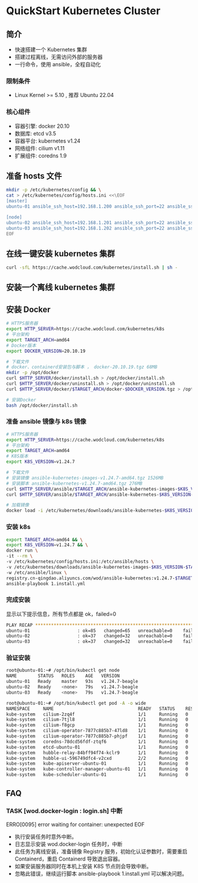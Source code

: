 # QuickStart Kubernetes Cluster

## 简介

- 快速搭建一个 Kubernetes 集群
- 搭建过程离线，无需访问外部的服务器
- 一行命令，使用 ansible，全程自动化

### 限制条件

- Linux Kernel >= 5.10 , 推荐 Ubuntu 22.04

### 核心组件

- 容器引擎: docker 20.10
- 数据库: etcd v3.5
- 容器平台: kubernetes v1.24
- 网络组件: cilium v1.11
- 扩展组件: coredns 1.9

## 准备 hosts 文件

```bash
mkdir -p /etc/kubernetes/config && \
cat > /etc/kubernetes/config/hosts.ini <<\EOF
[master]
ubuntu-01 ansible_ssh_host=192.168.1.200 ansible_ssh_port=22 ansible_ssh_user=root ansible_python_interpreter=/opt/bin/python

[node]
ubuntu-02 ansible_ssh_host=192.168.1.201 ansible_ssh_port=22 ansible_ssh_user=root ansible_python_interpreter=/opt/bin/python
ubuntu-03 ansible_ssh_host=192.168.1.202 ansible_ssh_port=22 ansible_ssh_user=root ansible_python_interpreter=/opt/bin/python
EOF
```

## 在线一键安装 kubernetes 集群

```bash
curl -sfL https://cache.wodcloud.com/kubernetes/install.sh | sh -
```

## 安装一个离线 kubernetes 集群

## 安装 Docker

```bash
# HTTPS服务器
export HTTP_SERVER=https://cache.wodcloud.com/kubernetes/k8s
# 平台架构
export TARGET_ARCH=amd64
# Docker版本
export DOCKER_VERSION=20.10.19

# 下载文件
# docker、containerd安装包与脚本 ， docker-20.10.19.tgz 68MB
mkdir -p /opt/docker
curl $HTTP_SERVER/docker/install.sh > /opt/docker/install.sh
curl $HTTP_SERVER/docker/uninstall.sh > /opt/docker/uninstall.sh
curl $HTTP_SERVER/docker/$TARGET_ARCH/docker-$DOCKER_VERSION.tgz > /opt/docker/docker-$DOCKER_VERSION.tgz

# 安装Docker
bash /opt/docker/install.sh
```

### 准备 ansible 镜像与 k8s 镜像

```bash
# HTTPS服务器
export HTTP_SERVER=https://cache.wodcloud.com/kubernetes/k8s
# 平台架构
export TARGET_ARCH=amd64
# K8S版本
export K8S_VERSION=v1.24.7

# 下载文件
# 安装镜像 ansible-kubernetes-images-v1.24.7-amd64.tgz 1526MB
# 安装脚本 ansible-kubernetes-v1.24.7-amd64.tgz 276MB
curl $HTTP_SERVER/ansible/$TARGET_ARCH/ansible-kubernetes-images-$K8S_VERSION-$TARGET_ARCH.tgz > /etc/kubernetes/downloads/ansible-kubernetes-images-$K8S_VERSION-$TARGET_ARCH.tgz
curl $HTTP_SERVER/ansible/$TARGET_ARCH/ansible-kubernetes-$K8S_VERSION-$TARGET_ARCH.tgz > /etc/kubernetes/downloads/ansible-kubernetes-$K8S_VERSION-$TARGET_ARCH.tgz

# 加载镜像
docker load -i /etc/kubernetes/downloads/ansible-kubernetes-$K8S_VERSION-$TARGET_ARCH.tgz
```

### 安装 k8s

```bash
export TARGET_ARCH=amd64 && \
export K8S_VERSION=v1.24.7 && \
docker run \
-it --rm \
-v /etc/kubernetes/config/hosts.ini:/etc/ansible/hosts \
-v /etc/kubernetes/downloads/ansible-kubernetes-images-$K8S_VERSION-$TARGET_ARCH.tgz:/etc/ansible/linux/roles/wod.registry/files/images/ansible-kubernetes-images-$K8S_VERSION-$TARGET_ARCH.tgz \
-w /etc/ansible/linux \
registry.cn-qingdao.aliyuncs.com/wod/ansible-kubernetes:v1.24.7-$TARGET_ARCH \
ansible-playbook 1.install.yml
```

### 完成安装

显示以下提示信息，所有节点都是 ok，failed=0

```bash
PLAY RECAP *******************************************************************************************************
ubuntu-01                  : ok=85   changed=65   unreachable=0    failed=0    skipped=23   rescued=0    ignored=6
ubuntu-02                  : ok=37   changed=32   unreachable=0    failed=0    skipped=6    rescued=0    ignored=1
ubuntu-03                  : ok=37   changed=32   unreachable=0    failed=0    skipped=6    rescued=0    ignored=1
```

### 验证安装

```bash
root@ubuntu-01:~# /opt/bin/kubectl get node
NAME        STATUS   ROLES    AGE   VERSION
ubuntu-01   Ready    master   93s   v1.24.7-beagle
ubuntu-02   Ready    <none>   79s   v1.24.7-beagle
ubuntu-03   Ready    <none>   79s   v1.24.7-beagle

root@ubuntu-01:~# /opt/bin/kubectl get pod -A -o wide
NAMESPACE     NAME                                READY   STATUS    RESTARTS   AGE   IP              NODE        NOMINATED NODE   READINESS GATES
kube-system   cilium-2zq4f                        1/1     Running   0          76s   192.168.1.201   ubuntu-02   <none>           <none>
kube-system   cilium-7tjl8                        1/1     Running   0          76s   192.168.1.202   ubuntu-03   <none>           <none>
kube-system   cilium-f8gcp                        1/1     Running   0          76s   192.168.1.200   ubuntu-01   <none>           <none>
kube-system   cilium-operator-7877c885b7-47ld8    1/1     Running   0          76s   192.168.1.201   ubuntu-02   <none>           <none>
kube-system   cilium-operator-7877c885b7-phjpf    1/1     Running   0          76s   192.168.1.202   ubuntu-03   <none>           <none>
kube-system   coredns-78dcd56fdf-ztqf6            1/1     Running   0          74s   10.2.0.134      ubuntu-01   <none>           <none>
kube-system   etcd-ubuntu-01                      1/1     Running   0          97s   192.168.1.200   ubuntu-01   <none>           <none>
kube-system   hubble-relay-84bff94f74-kclr9       1/1     Running   0          76s   10.2.0.234      ubuntu-01   <none>           <none>
kube-system   hubble-ui-596749dfc4-v2cxd          2/2     Running   0          76s   10.2.0.248      ubuntu-01   <none>           <none>
kube-system   kube-apiserver-ubuntu-01            1/1     Running   0          89s   192.168.1.200   ubuntu-01   <none>           <none>
kube-system   kube-controller-manager-ubuntu-01   1/1     Running   0          99s   192.168.1.200   ubuntu-01   <none>           <none>
kube-system   kube-scheduler-ubuntu-01            1/1     Running   0          99s   192.168.1.200   ubuntu-01   <none>           <none>
```

## FAQ

### TASK [wod.docker-login : login.sh] 中断

ERRO[0095] error waiting for container: unexpected EOF

- 执行安装任务时意外中断。
- 日志显示安装 wod.docker-login 任务时，中断
- 此任务为离线安装，准备镜像 Registry 服务，初始化认证参数时，需要重启 Containerd，重启 Containerd 导致退出容器。
- 如果安装服务器同时在本机上安装 K8S 节点则会导致中断。
- 忽略此错误，继续运行脚本 ansible-playbook 1.install.yml 可以解决问题。
